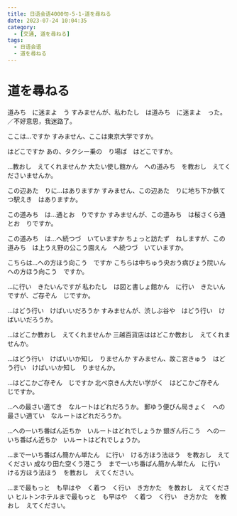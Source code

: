 ```yaml
---
title: 日语会语4000句-5-1-道を尋ねる
date: 2023-07-24 10:04:35
category:
  - [交通, 道を尋ねる]
tags:
  - 日语会语
  - 道を尋ねる 
---
```


# 道を尋ねる

道みち　に迷まよ　う
すみませんが、私わたし　は道みち　に迷まよ　った。／不好意思，我迷路了。

ここは…ですか
すみません、ここは東京大学ですか。

はどこですか
あの、タクシー乗の　り場ば　はどこですか。

…教おし　えてくれませんか
大たい使し館かん　への道みち　を教おし　えてくださいませんか。

この辺あた　りに…はありますか
すみません、この辺あた　りに地ち下か鉄てつ駅えき　はありますか。

この道みち　は…通とお　りですか
すみませんが、この道みち　は桜さくら通とお　りですか。

この道みち　は…へ続つづ　いていますか
ちょっと訪たず　ねしますが、この道みち　は上うえ野の公こう園えん　へ続つづ　いていますか。

こちらは…への方ほう向こう　ですか
こちらは中ちゅう央おう病びょう院いん　への方ほう向こう　ですか。

…に行い　きたいんですが
私わたし　は図と書しょ館かん　に行い　きたいんですが、ご存ぞん　じですか。

…はどう行い　けばいいだろうか
すみませんが、渋しぶ谷や　はどう行い　けばいいだろうか。

…はどこか教おし　えてくれませんか
三越百貨店ははどこか教おし　えてくれませんか。

…はどう行い　けばいいか知し　りませんか
すみません、故こ宮きゅう　はどう行い　けばいいか知し　りませんか。

…はどこかご存ぞん　じですか
北ぺ京きん大だい学がく　はどこかご存ぞん　じですか。

…への最さい適てき　なルートはどれだろうか。
郵ゆう便びん局きょく　への最さい適てい　なルートはどれだろうか。

…への一いち番ばん近ちか　いルートはどれでしょうか
銀ぎん行こう　への一いち番ばん近ちか　いルートはどれでしょうか。

…まで一いち番ばん簡かん単たん　に行い　ける方ほう法ほう　を教おし　えてください
成なり田た空くう港こう　まで一いち番ばん簡かん単たん　に行い　ける方ほう法ほう　を教おし　えてください。

…まで最もっと　も早はや　く着つ　く行い　き方かた　を教おし　えてください
ヒルトンホテルまで最もっと　も早はや　く着つ　く行い　き方かた　を教おし　えてください。
